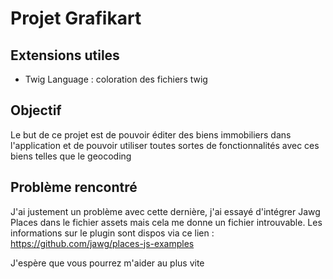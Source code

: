 # Projet Grafikart

## Extensions utiles
- Twig Language : coloration des fichiers twig

## Objectif
Le but de ce projet est de pouvoir éditer des biens immobiliers dans l'application et de pouvoir utiliser toutes sortes de fonctionnalités avec ces biens telles que le geocoding

## Problème rencontré
J'ai justement un problème avec cette dernière, j'ai essayé d'intégrer Jawg Places dans le fichier assets mais cela me donne un fichier introuvable. Les informations sur le plugin sont dispos via ce lien : https://github.com/jawg/places-js-examples

J'espère que vous pourrez m'aider au plus vite
